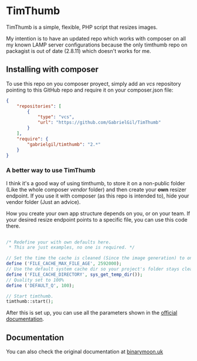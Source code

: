 # TimThumb

TimThumb is a simple, flexible, PHP script that resizes images.

My intention is to have an updated repo which works with composer on all my known LAMP server configurations because the only timthumb repo on packagist is out of date (2.8.11) which doesn't works for me.


## Installing with composer

To use this repo on you composer proyect, simply add an *vcs* repository pointing to this GitHub repo and require it on your composer.json file:

```json
{
	"repositories": [
		{
			"type": "vcs",
			"url": "https://github.com/GabrielGil/TimThumb"
		}
	],
	"require": {
		"gabrielgil/timthumb": "2.*"
	}
}
```

### A better way to use TimThumb

I think it's a good way of using timthumb, to store it on a non-public folder (Like the whole composer *vendor* folder) and then create your **own** resizer endpoint. If you use it with composer (as this repo is intended to), hide your vendor folder (Just an advice).

How you create your own app structure depends on you, or on your team. If your desired resize endpoint points to a specific file, you can use this code there.

```php
	
/* Redefine your with own defaults here.
 * This are just examples, no one is required. */

// Set the time the cache is cleaned (Since the image generation) to one month (2592000/60/60/24=30)
define ('FILE_CACHE_MAX_FILE_AGE', 2592000);
// Use the default system cache dir so your project's folder stays clean.
define ('FILE_CACHE_DIRECTORY', sys_get_temp_dir());
// Quality set to 100%
define ('DEFAULT_Q', 100);

// Start timthumb.
timthumb::start();

```

After this is set up, you can use all the parameters shown in the [official documentation](http://binarymoon.co.uk/projects/timthumb).

## Documentation

You can also check the original documentation at [binarymoon.uk](http://binarymoon.co.uk/projects/timthumb)